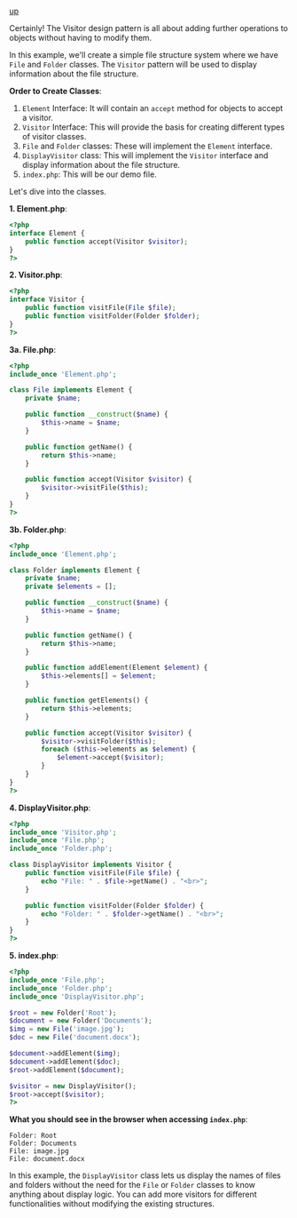 [up](../README.md)

Certainly! The Visitor design pattern is all about adding further operations to objects without having to modify them. 

In this example, we'll create a simple file structure system where we have `File` and `Folder` classes. The `Visitor` pattern will be used to display information about the file structure.

**Order to Create Classes**:

1. `Element` Interface: It will contain an `accept` method for objects to accept a visitor.
2. `Visitor` Interface: This will provide the basis for creating different types of visitor classes.
3. `File` and `Folder` classes: These will implement the `Element` interface.
4. `DisplayVisitor` class: This will implement the `Visitor` interface and display information about the file structure.
5. `index.php`: This will be our demo file.

Let's dive into the classes.

**1. Element.php**:
```php
<?php
interface Element {
    public function accept(Visitor $visitor);
}
?>
```

**2. Visitor.php**:
```php
<?php
interface Visitor {
    public function visitFile(File $file);
    public function visitFolder(Folder $folder);
}
?>
```

**3a. File.php**:
```php
<?php
include_once 'Element.php';

class File implements Element {
    private $name;

    public function __construct($name) {
        $this->name = $name;
    }

    public function getName() {
        return $this->name;
    }

    public function accept(Visitor $visitor) {
        $visitor->visitFile($this);
    }
}
?>
```

**3b. Folder.php**:
```php
<?php
include_once 'Element.php';

class Folder implements Element {
    private $name;
    private $elements = [];

    public function __construct($name) {
        $this->name = $name;
    }

    public function getName() {
        return $this->name;
    }

    public function addElement(Element $element) {
        $this->elements[] = $element;
    }

    public function getElements() {
        return $this->elements;
    }

    public function accept(Visitor $visitor) {
        $visitor->visitFolder($this);
        foreach ($this->elements as $element) {
            $element->accept($visitor);
        }
    }
}
?>
```

**4. DisplayVisitor.php**:
```php
<?php
include_once 'Visitor.php';
include_once 'File.php';
include_once 'Folder.php';

class DisplayVisitor implements Visitor {
    public function visitFile(File $file) {
        echo "File: " . $file->getName() . "<br>";
    }

    public function visitFolder(Folder $folder) {
        echo "Folder: " . $folder->getName() . "<br>";
    }
}
?>
```

**5. index.php**:
```php
<?php
include_once 'File.php';
include_once 'Folder.php';
include_once 'DisplayVisitor.php';

$root = new Folder('Root');
$document = new Folder('Documents');
$img = new File('image.jpg');
$doc = new File('document.docx');

$document->addElement($img);
$document->addElement($doc);
$root->addElement($document);

$visitor = new DisplayVisitor();
$root->accept($visitor);
?>
```

**What you should see in the browser when accessing `index.php`**:

```
Folder: Root
Folder: Documents
File: image.jpg
File: document.docx
```

In this example, the `DisplayVisitor` class lets us display the names of files and folders without the need for the `File` or `Folder` classes to know anything about display logic. You can add more visitors for different functionalities without modifying the existing structures.
